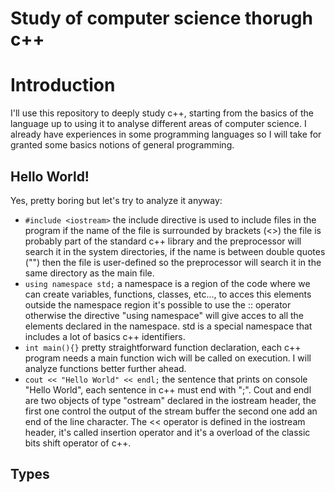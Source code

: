 # Study of computer science thorugh c++
# Introduction
I'll use this repository to deeply study c++, starting from the basics of the language up to using it to analyse different areas of computer science. I already have experiences in some programming languages so I will take for granted some basics notions of general programming.

## Hello World!
Yes, pretty boring but let's try to analyze it anyway:
- `#include <iostream>` the include directive is used to include files in the program if the name of the file is surrounded by brackets (<>) the file is probably part of the standard c++ library and the preprocessor will search it in the system directories, if the name is between double quotes ("") then the file is user-defined so the preprocessor will search it in the same directory as the main file.
- `using namespace std;` a namespace is a region of the code where we can create variables, functions, classes, etc..., to acces this elements outside the namespace region it's possible to use the :: operator otherwise the directive "using namespace" will give acces to all the elements declared in the namespace. std is a special namespace that includes a lot of basics c++ identifiers.
- `int main(){}`  pretty straightforward function declaration, each c++ program needs a main function wich will be called on execution. I will analyze functions better further ahead.
- `cout << "Hello World" << endl;` the sentence that prints on console "Hello World", each sentence in c++ must end with ";". Cout and endl are two objects of type "ostream" declared in the iostream header, the first one control the output of the stream buffer the second one add an end of the line character. The << operator is defined in the iostream header, it's called insertion operator and it's a overload of the classic bits shift operator of c++. 
## Types



